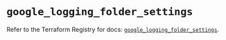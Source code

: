 # `google_logging_folder_settings`

Refer to the Terraform Registry for docs: [`google_logging_folder_settings`](https://registry.terraform.io/providers/hashicorp/google/6.33.0/docs/resources/logging_folder_settings).
